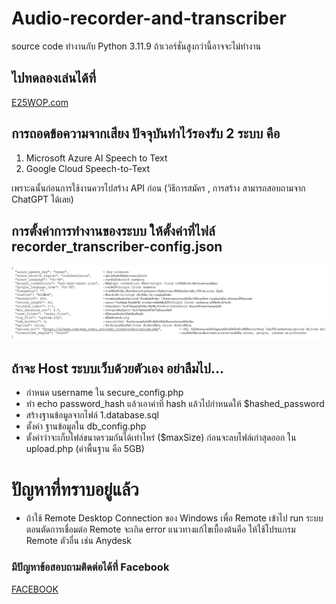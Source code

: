 # Audio-recorder-and-transcriber
source code ทำงานกับ Python 3.11.9 ถ้าเวอร์ชั่นสูงกว่านี้อาจจะไม่ทำงาน


## ไปทดลองเล่นได้ที่
[E25WOP.com](https://e25wop.com/ham_radio_recorder_transcriber/)


## การถอดข้อความจากเสียง ปัจจุบันทำไว้รองรับ 2 ระบบ คือ
1. Microsoft Azure AI Speech to Text
2. Google Cloud Speech-to-Text

เพราะฉนั้นก่อนการใช้งานควรไปสร้าง API ก่อน (วิธีการสมัคร , การสร้าง สามารถสอบถามจาก ChatGPT ได้เลย)


## การตั้งค่าการทำงานของระบบ ให้ตั้งค่าที่ไฟล์ recorder_transcriber-config.json
![Alt text](recorder_transcriber-config.json.png?raw=true)


## ถ้าจะ Host ระบบเว็บด้วยตัวเอง อย่าลืมไป...
- กำหนด username ใน secure_config.php
- ทำ echo password_hash แล้วเอาค่าที่ hash แล้วไปกำหนดให้ $hashed_password
- สร้างฐานข้อมูลจากไฟล์ 1.database.sql
- ตั้งค่า ฐานข้อมูลใน db_config.php
- ตั้งค่าว่าจะเก็บไฟล์ขนาดรวมกันได้เท่าไหร่  ($maxSize) ก่อนจะลบไฟล์เก่าสุดออก ใน upload.php (ค่าพื้นฐาน คือ 5GB)


# ปัญหาที่ทราบอยู่แล้ว
- ถ้าใช้ Remote Desktop Connection ของ Windows เพื่อ Remote เข้าไป run ระบบ
ตอนตัดการเชื่อมต่อ Remote จะเกิด error แนวทางแก้ไขเบื้องต้นคือ ให้ใช้โปรแกรม Remote ตัวอื่น เช่น Anydesk


### มีปัญหาข้อสอบถามติดต่อได้ที่ Facebook
[FACEBOOK](https://www.facebook.com/superogira)

